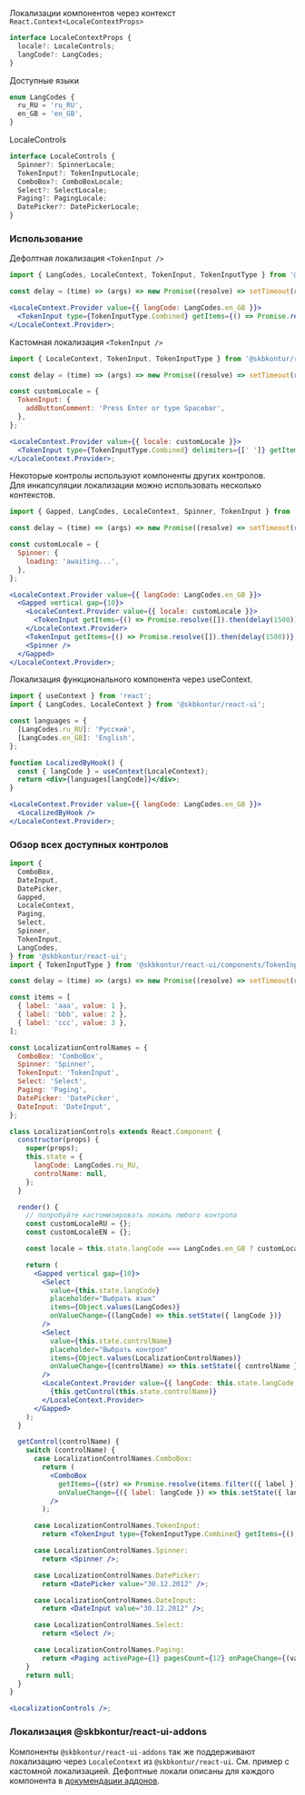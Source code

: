 Локализации компонентов через контекст `React.Context<LocaleContextProps>`

```typescript static
interface LocaleContextProps {
  locale?: LocaleControls;
  langCode?: LangCodes;
}
```

Доступные языки

```typescript static
enum LangCodes {
  ru_RU = 'ru_RU',
  en_GB = 'en_GB',
}
```

LocaleControls

```typescript static
interface LocaleControls {
  Spinner?: SpinnerLocale;
  TokenInput?: TokenInputLocale;
  ComboBox?: ComboBoxLocale;
  Select?: SelectLocale;
  Paging?: PagingLocale;
  DatePicker?: DatePickerLocale;
}
```

### Использование

Дефолтная локализация `<TokenInput />`

```jsx harmony
import { LangCodes, LocaleContext, TokenInput, TokenInputType } from '@skbkontur/react-ui';

const delay = (time) => (args) => new Promise((resolve) => setTimeout(resolve, time, args));

<LocaleContext.Provider value={{ langCode: LangCodes.en_GB }}>
  <TokenInput type={TokenInputType.Combined} getItems={() => Promise.resolve([]).then(delay(500))} />
</LocaleContext.Provider>;
```

Кастомная локализация `<TokenInput />`

```jsx harmony
import { LocaleContext, TokenInput, TokenInputType } from '@skbkontur/react-ui';

const delay = (time) => (args) => new Promise((resolve) => setTimeout(resolve, time, args));

const customLocale = {
  TokenInput: {
    addButtonComment: 'Press Enter or type Spacebar',
  },
};

<LocaleContext.Provider value={{ locale: customLocale }}>
  <TokenInput type={TokenInputType.Combined} delimiters={[' ']} getItems={() => Promise.resolve([]).then(delay(500))} />
</LocaleContext.Provider>;
```

Некоторые контролы используют компоненты других контролов.
<br/>
Для инкапсуляции локализации можно использовать несколько контекстов.

```jsx harmony
import { Gapped, LangCodes, LocaleContext, Spinner, TokenInput } from '@skbkontur/react-ui';

const delay = (time) => (args) => new Promise((resolve) => setTimeout(resolve, time, args));

const customLocale = {
  Spinner: {
    loading: 'awaiting...',
  },
};

<LocaleContext.Provider value={{ langCode: LangCodes.en_GB }}>
  <Gapped vertical gap={10}>
    <LocaleContext.Provider value={{ locale: customLocale }}>
      <TokenInput getItems={() => Promise.resolve([]).then(delay(1500))} />
    </LocaleContext.Provider>
    <TokenInput getItems={() => Promise.resolve([]).then(delay(1500))} />
    <Spinner />
  </Gapped>
</LocaleContext.Provider>;
```

Локализация функционального компонента через useContext.

```jsx harmony
import { useContext } from 'react';
import { LangCodes, LocaleContext } from '@skbkontur/react-ui';

const languages = {
  [LangCodes.ru_RU]: 'Русский',
  [LangCodes.en_GB]: 'English',
};

function LocalizedByHook() {
  const { langCode } = useContext(LocaleContext);
  return <div>{languages[langCode]}</div>;
}

<LocaleContext.Provider value={{ langCode: LangCodes.en_GB }}>
  <LocalizedByHook />
</LocaleContext.Provider>;
```

### Обзор всех доступных контролов

```jsx harmony
import {
  ComboBox,
  DateInput,
  DatePicker,
  Gapped,
  LocaleContext,
  Paging,
  Select,
  Spinner,
  TokenInput,
  LangCodes,
} from '@skbkontur/react-ui';
import { TokenInputType } from '@skbkontur/react-ui/components/TokenInput';

const delay = (time) => (args) => new Promise((resolve) => setTimeout(resolve, time, args));

const items = [
  { label: 'aaa', value: 1 },
  { label: 'bbb', value: 2 },
  { label: 'ccc', value: 3 },
];

const LocalizationControlNames = {
  ComboBox: 'ComboBox',
  Spinner: 'Spinner',
  TokenInput: 'TokenInput',
  Select: 'Select',
  Paging: 'Paging',
  DatePicker: 'DatePicker',
  DateInput: 'DateInput',
};

class LocalizationControls extends React.Component {
  constructor(props) {
    super(props);
    this.state = {
      langCode: LangCodes.ru_RU,
      controlName: null,
    };
  }

  render() {
    // попробуйте кастомизировать локаль любого контрола
    const customLocaleRU = {};
    const customLocaleEN = {};

    const locale = this.state.langCode === LangCodes.en_GB ? customLocaleEN : customLocaleRU;

    return (
      <Gapped vertical gap={10}>
        <Select
          value={this.state.langCode}
          placeholder="Выбрать язык"
          items={Object.values(LangCodes)}
          onValueChange={(langCode) => this.setState({ langCode })}
        />
        <Select
          value={this.state.controlName}
          placeholder="Выбрать контрол"
          items={Object.values(LocalizationControlNames)}
          onValueChange={(controlName) => this.setState({ controlName })}
        />
        <LocaleContext.Provider value={{ langCode: this.state.langCode, locale: locale }}>
          {this.getControl(this.state.controlName)}
        </LocaleContext.Provider>
      </Gapped>
    );
  }

  getControl(controlName) {
    switch (controlName) {
      case LocalizationControlNames.ComboBox:
        return (
          <ComboBox
            getItems={(str) => Promise.resolve(items.filter(({ label }) => label.includes(str))).then(delay(500))}
            onValueChange={({ label: langCode }) => this.setState({ langCode })}
          />
        );

      case LocalizationControlNames.TokenInput:
        return <TokenInput type={TokenInputType.Combined} getItems={() => Promise.resolve([]).then(delay(500))} />;

      case LocalizationControlNames.Spinner:
        return <Spinner />;

      case LocalizationControlNames.DatePicker:
        return <DatePicker value="30.12.2012" />;

      case LocalizationControlNames.DateInput:
        return <DateInput value="30.12.2012" />;

      case LocalizationControlNames.Select:
        return <Select />;

      case LocalizationControlNames.Paging:
        return <Paging activePage={1} pagesCount={12} onPageChange={(value) => value} />;
    }
    return null;
  }
}

<LocalizationControls />;
```

### Локализация @skbkontur/react-ui-addons

Компоненты `@skbkontur/react-ui-addons` так же поддерживают локализацию через `LocaleContext` из `@skbkontur/react-ui`.
См. пример с кастомной локализацией. Дефолтные локали описаны для каждого компонента в [докумендации аддонов](http://ui.gitlab-pages.kontur.host/docs/#/react-ui-addons).
